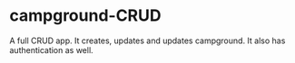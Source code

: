 # campground-CRUD
A full CRUD app. It creates, updates and updates campground. It also has authentication as well.
